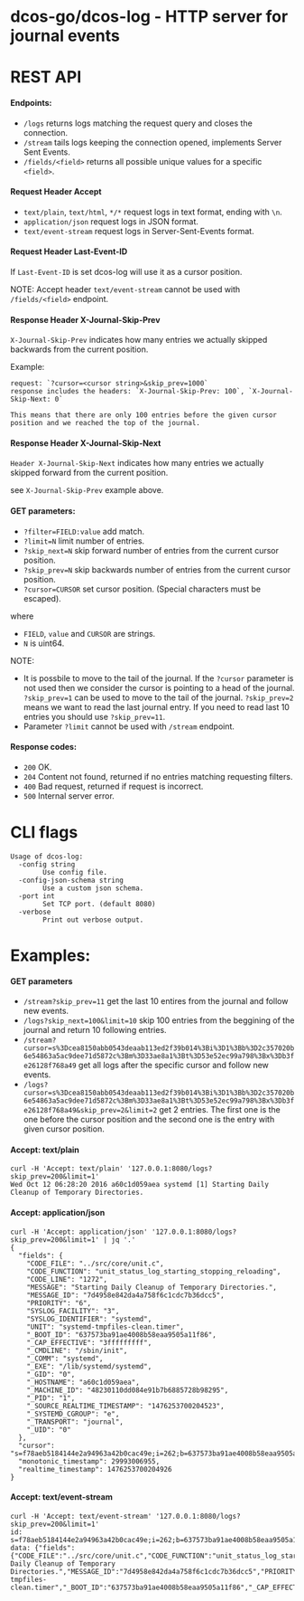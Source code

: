 # dcos-go/dcos-log - HTTP server for journal events

# REST API
#### Endpoints:
- `/logs` returns logs matching the request query and closes the connection.
- `/stream` tails logs keeping the connection opened, implements Server Sent Events.
- `/fields/<field>` returns all possible unique values for a specific `<field>`.

#### Request Header Accept
- `text/plain`, `text/html`, `*/*` request logs in text format, ending with `\n`.
- `application/json` request logs in JSON format.
- `text/event-stream` request logs in Server-Sent-Events format.

#### Request Header Last-Event-ID
If `Last-Event-ID` is set dcos-log will use it as a cursor position.

NOTE: Accept header `text/event-stream` cannot be used with `/fields/<field>` endpoint.

#### Response Header X-Journal-Skip-Prev
`X-Journal-Skip-Prev` indicates how many entries we actually skipped backwards from the current position.

Example:
```
request: `?cursor=<cursor string>&skip_prev=1000`
response includes the headers: `X-Journal-Skip-Prev: 100`, `X-Journal-Skip-Next: 0`

This means that there are only 100 entries before the given cursor position and we reached the top of the journal.

```

#### Response Header X-Journal-Skip-Next

`Header X-Journal-Skip-Next` indicates how many entries we actually skipped forward from the current position.

see `X-Journal-Skip-Prev` example above.

#### GET parameters:
- `?filter=FIELD:value` add match.
- `?limit=N` limit number of entries.
- `?skip_next=N` skip forward number of entries from the current cursor position.
- `?skip_prev=N` skip backwards number of entries from the current cursor position.
- `?cursor=CURSOR` set cursor position. (Special characters must be escaped).

where
- `FIELD`, `value` and `CURSOR` are strings.
- `N` is uint64.

NOTE:
- It is possbile to move to the tail of the journal. If the `?cursor` parameter is not used then we consider the cursor
  is pointing to a head of the journal. `?skip_prev=1` can be used to move to the tail of the journal. `?skip_prev=2`
  means we want to read the last journal entry. If you need to read last 10 entries you should use `?skip_prev=11`.
- Parameter `?limit` cannot be used with `/stream` endpoint.

#### Response codes:
- `200` OK.
- `204` Content not found, returned if no entries matching requesting filters.
- `400` Bad request, returned if request is incorrect.
- `500` Internal server error.

# CLI flags
```
Usage of dcos-log:
  -config string
       	Use config file.
  -config-json-schema string
       	Use a custom json schema.
  -port int
       	Set TCP port. (default 8080)
  -verbose
       	Print out verbose output.
```

# Examples:
#### GET parameters
- `/stream?skip_prev=11` get the last 10 entires from the journal and follow new events.
- `/logs?skip_next=100&limit=10` skip 100 entries from the beggining of the journal and return 10 following entries.
- `/stream?cursor=s%3Dcea8150abb0543deaab113ed2f39b014%3Bi%3D1%3Bb%3D2c357020b6e54863a5ac9dee71d5872c%3Bm%3D33ae8a1%3Bt%3D53e52ec99a798%3Bx%3Db3fe26128f768a49` get all logs after the specific cursor and follow new events.
- `/logs?cursor=s%3Dcea8150abb0543deaab113ed2f39b014%3Bi%3D1%3Bb%3D2c357020b6e54863a5ac9dee71d5872c%3Bm%3D33ae8a1%3Bt%3D53e52ec99a798%3Bx%3Db3fe26128f768a49&skip_prev=2&limit=2` get 2 entries. The first one is the one before the cursor position and the second one is the entry with given cursor position.

#### Accept: text/plain
```
curl -H 'Accept: text/plain' '127.0.0.1:8080/logs?skip_prev=200&limit=1'
Wed Oct 12 06:28:20 2016 a60c1d059aea systemd [1] Starting Daily Cleanup of Temporary Directories.
```

#### Accept: application/json
```
curl -H 'Accept: application/json' '127.0.0.1:8080/logs?skip_prev=200&limit=1' | jq '.'
{
  "fields": {
    "CODE_FILE": "../src/core/unit.c",
    "CODE_FUNCTION": "unit_status_log_starting_stopping_reloading",
    "CODE_LINE": "1272",
    "MESSAGE": "Starting Daily Cleanup of Temporary Directories.",
    "MESSAGE_ID": "7d4958e842da4a758f6c1cdc7b36dcc5",
    "PRIORITY": "6",
    "SYSLOG_FACILITY": "3",
    "SYSLOG_IDENTIFIER": "systemd",
    "UNIT": "systemd-tmpfiles-clean.timer",
    "_BOOT_ID": "637573ba91ae4008b58eaa9505a11f86",
    "_CAP_EFFECTIVE": "3fffffffff",
    "_CMDLINE": "/sbin/init",
    "_COMM": "systemd",
    "_EXE": "/lib/systemd/systemd",
    "_GID": "0",
    "_HOSTNAME": "a60c1d059aea",
    "_MACHINE_ID": "48230110dd084e91b7b6885728b98295",
    "_PID": "1",
    "_SOURCE_REALTIME_TIMESTAMP": "1476253700204523",
    "_SYSTEMD_CGROUP": "e",
    "_TRANSPORT": "journal",
    "_UID": "0"
  },
  "cursor": "s=f78aeb5184144e2a94963a42b0cac49e;i=262;b=637573ba91ae4008b58eaa9505a11f86;m=6fbb8f76b;t=53ea51966297e;x=69cba0539a7e4576",
  "monotonic_timestamp": 29993006955,
  "realtime_timestamp": 1476253700204926
}
```

#### Accept: text/event-stream
```
curl -H 'Accept: text/event-stream' '127.0.0.1:8080/logs?skip_prev=200&limit=1'
id: s=f78aeb5184144e2a94963a42b0cac49e;i=262;b=637573ba91ae4008b58eaa9505a11f86;m=6fbb8f76b;t=53ea51966297e
data: {"fields":{"CODE_FILE":"../src/core/unit.c","CODE_FUNCTION":"unit_status_log_starting_stopping_reloading","CODE_LINE":"1272","MESSAGE":"Starting Daily Cleanup of Temporary Directories.","MESSAGE_ID":"7d4958e842da4a758f6c1cdc7b36dcc5","PRIORITY":"6","SYSLOG_FACILITY":"3","SYSLOG_IDENTIFIER":"systemd","UNIT":"systemd-tmpfiles-clean.timer","_BOOT_ID":"637573ba91ae4008b58eaa9505a11f86","_CAP_EFFECTIVE":"3fffffffff","_CMDLINE":"/sbin/init","_COMM":"systemd","_EXE":"/lib/systemd/systemd","_GID":"0","_HOSTNAME":"a60c1d059aea","_MACHINE_ID":"48230110dd084e91b7b6885728b98295","_PID":"1","_SOURCE_REALTIME_TIMESTAMP":"1476253700204523","_SYSTEMD_CGROUP":"e","_TRANSPORT":"journal","_UID":"0"},"cursor":"s=f78aeb5184144e2a94963a42b0cac49e;i=262;b=637573ba91ae4008b58eaa9505a11f86;m=6fbb8f76b;t=53ea51966297e;x=69cba0539a7e4576","monotonic_timestamp":29993006955,"realtime_timestamp":1476253700204926}
```
